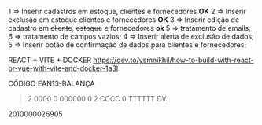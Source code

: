 1 => Inserir cadastros em estoque, clientes e fornecedores **OK**
2 => Inserir exclusão em estoque clientes e fornecedores **OK**
3 => Inserir edição de cadastro em ~~cliente~~, ~~estoque~~ e fornecedores **ok**
5 => tratamento de emails;
6 => tratamento de campos vazios;
4 => Inserir alerta de exclusão de dados;
5 => Inserir botão de confirmação de dados para clientes e fornecedores;

REACT + VITE + DOCKER
https://dev.to/ysmnikhil/how-to-build-with-react-or-vue-with-vite-and-docker-1a3l

CÓDIGO EAN13-BALANÇA
> 2 0000 0 000000 0
> 2 CCCC 0 TTTTTT DV

2010000026905